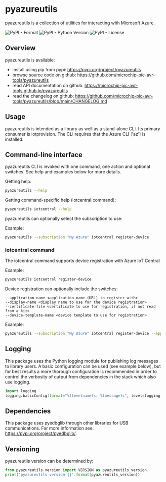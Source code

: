 # pyazureutils
pyazureutils is a collection of utilities for interacting with Microsoft Azure.

![PyPI - Format](https://img.shields.io/pypi/format/pyazureutils)
![PyPI - Python Version](https://img.shields.io/pypi/pyversions/pyazureutils)
![PyPI - License](https://img.shields.io/pypi/l/pyazureutils)

## Overview
pyazureutils is available:

* install using pip from pypi: https://pypi.org/project/pyazureutils
* browse source code on github: https://github.com/microchip-pic-avr-tools/pyazureutils
* read API documentation on github: https://microchip-pic-avr-tools.github.io/pyazureutils
* read the changelog on github: https://github.com/microchip-pic-avr-tools/pyazureutils/blob/main/CHANGELOG.md


## Usage
pyazureutils is intended as a library as well as a stand-alone CLI.
Its primary consumer is iotprovision.
The CLI requires that the Azure CLI ('az') is installed.

## Command-line interface
pyazureutils CLI is invoked with one command, one action and optional switches.  See help and examples below for more details. 

Getting help:
```bash
pyazureutils --help
```

Getting command-specific help (iotcentral command):
```bash
pyazureutils iotcentral --help
```

pyazureutils can optionally select the subscription to use:

Example:
```bash
pyazureutils --subscription "My Azure" iotcentral register-device
```

### iotcentral command
The iotcentral command supports device registration with Azure IoT Central

Example:
```bash
pyazureutils iotcentral register-device
```

Device registration can optionally include the switches:
```
--application-name <application name (URL) to register with>
--display-name <display name to use for the device registration>
--certificate-file <certificate to use for registration, if not read from a kit>
--device-template-name <device template to use for registration>
```

Example:
```bash
pyazureutils --subscription "My Azure" iotcentral register-device --app custom-227clcx93h8 --template "PIC-IoT WM" --display-name "My PIC-IoT Kit"
```

## Logging
This package uses the Python logging module for publishing log messages to library users.
A basic configuration can be used (see example below), but for best results a more thorough configuration is
recommended in order to control the verbosity of output from dependencies in the stack which also use logging.
```python
import logging
logging.basicConfig(format="%(levelname)s: %(message)s", level=logging.WARNING)
```

## Dependencies
This package uses pyedbglib through other libraries for USB communications.  For more information see: https://pypi.org/project/pyedbglib/.

## Versioning
pyazureutils version can be determined by:
```python
from pyazureutils.version import VERSION as pyazureutils_version
print("pyazureutils version {}".format(pyazureutils_version))
```